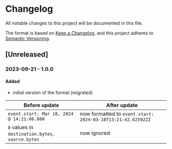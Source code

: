# Changelog

All notable changes to this project will be documented in this file.

The format is based on [Keep a Changelog](https://keepachangelog.com/en/1.0.0/),
and this project adheres to [Semantic Versioning](https://semver.org/spec/v2.0.0.html).

## [Unreleased]

### 2023-09-21 - 1.0.0

#### Added

- initial version of the format (migrated)

| Before update                                     | After update                                                |
| ------------------------------------------------- | ----------------------------------------------------------- |
| `event.start: Mar 18, 2024 @ 14:21:06.000`        | now formatted to `event.start: 2024-03-18T13:21:42.625922Z` |
| `0` values in `destination.bytes`, `source.bytes` | now ignored                                                 |
